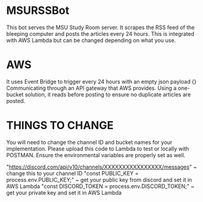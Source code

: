 # MSURSSBot
This bot serves the MSU Study Room server. It scrapes the RSS feed of the bleeping computer and posts the articles every 24 hours. This is integrated with AWS Lambda but can be changed depending on what you use. 

# AWS
It uses Event Bridge to trigger every 24 hours with an empty json payload {}
Communicating through an API gateway that AWS provides. Using a one-bucket solution, it reads before posting to ensure no duplicate articles are posted. 


# THINGS TO CHANGE 
You will need to change the channel ID and bucket names for your implementation. Please upload this code to Lambda to test or locally with POSTMAN. Ensure the environmental variables are properly set as well.

"https://discord.com/api/v10/channels/XXXXXXXXXXXXXXXX/messages" ~ change this to your channel ID
"const PUBLIC_KEY = process.env.PUBLIC_KEY;" ~ get your public key from discord and set it in AWS  Lambda
"const DISCORD_TOKEN = process.env.DISCORD_TOKEN;" ~ get your private key and set it in AWS Lambda
